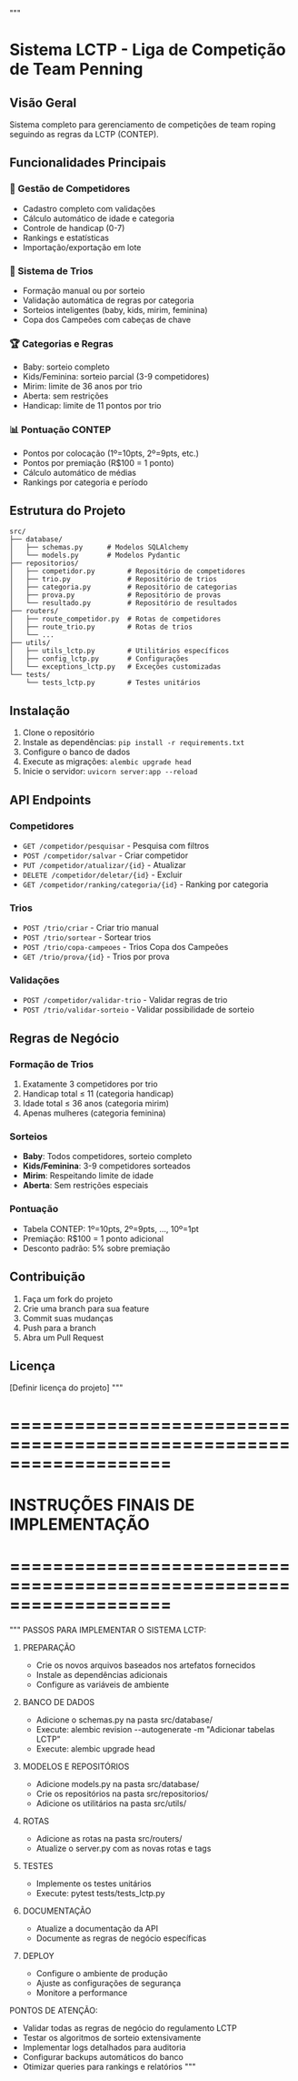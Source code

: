 """

# Sistema LCTP - Liga de Competição de Team Penning

## Visão Geral

Sistema completo para gerenciamento de competições de team roping seguindo as regras da LCTP (CONTEP).

## Funcionalidades Principais

### 🏇 Gestão de Competidores

- Cadastro completo com validações
- Cálculo automático de idade e categoria
- Controle de handicap (0-7)
- Rankings e estatísticas
- Importação/exportação em lote

### 🎯 Sistema de Trios

- Formação manual ou por sorteio
- Validação automática de regras por categoria
- Sorteios inteligentes (baby, kids, mirim, feminina)
- Copa dos Campeões com cabeças de chave

### 🏆 Categorias e Regras

- Baby: sorteio completo
- Kids/Feminina: sorteio parcial (3-9 competidores)
- Mirim: limite de 36 anos por trio
- Aberta: sem restrições
- Handicap: limite de 11 pontos por trio

### 📊 Pontuação CONTEP

- Pontos por colocação (1º=10pts, 2º=9pts, etc.)
- Pontos por premiação (R$100 = 1 ponto)
- Cálculo automático de médias
- Rankings por categoria e período

## Estrutura do Projeto

```
src/
├── database/
│   ├── schemas.py      # Modelos SQLAlchemy
│   └── models.py       # Modelos Pydantic
├── repositorios/
│   ├── competidor.py        # Repositório de competidores
│   ├── trio.py              # Repositório de trios
│   ├── categoria.py         # Repositório de categorias
│   ├── prova.py             # Repositório de provas
│   └── resultado.py         # Repositório de resultados
├── routers/
│   ├── route_competidor.py  # Rotas de competidores
│   ├── route_trio.py        # Rotas de trios
│   └── ...
├── utils/
│   ├── utils_lctp.py        # Utilitários específicos
│   ├── config_lctp.py       # Configurações
│   └── exceptions_lctp.py   # Exceções customizadas
└── tests/
    └── tests_lctp.py        # Testes unitários
```

## Instalação

1. Clone o repositório
2. Instale as dependências: `pip install -r requirements.txt`
3. Configure o banco de dados
4. Execute as migrações: `alembic upgrade head`
5. Inicie o servidor: `uvicorn server:app --reload`

## API Endpoints

### Competidores

- `GET /competidor/pesquisar` - Pesquisa com filtros
- `POST /competidor/salvar` - Criar competidor
- `PUT /competidor/atualizar/{id}` - Atualizar
- `DELETE /competidor/deletar/{id}` - Excluir
- `GET /competidor/ranking/categoria/{id}` - Ranking por categoria

### Trios

- `POST /trio/criar` - Criar trio manual
- `POST /trio/sortear` - Sortear trios
- `POST /trio/copa-campeoes` - Trios Copa dos Campeões
- `GET /trio/prova/{id}` - Trios por prova

### Validações

- `POST /competidor/validar-trio` - Validar regras de trio
- `POST /trio/validar-sorteio` - Validar possibilidade de sorteio

## Regras de Negócio

### Formação de Trios

1. Exatamente 3 competidores por trio
2. Handicap total ≤ 11 (categoria handicap)
3. Idade total ≤ 36 anos (categoria mirim)
4. Apenas mulheres (categoria feminina)

### Sorteios

- **Baby**: Todos competidores, sorteio completo
- **Kids/Feminina**: 3-9 competidores sorteados
- **Mirim**: Respeitando limite de idade
- **Aberta**: Sem restrições especiais

### Pontuação

- Tabela CONTEP: 1º=10pts, 2º=9pts, ..., 10º=1pt
- Premiação: R$100 = 1 ponto adicional
- Desconto padrão: 5% sobre premiação

## Contribuição

1. Faça um fork do projeto
2. Crie uma branch para sua feature
3. Commit suas mudanças
4. Push para a branch
5. Abra um Pull Request

## Licença

[Definir licença do projeto]
"""

# ===================================================================

# INSTRUÇÕES FINAIS DE IMPLEMENTAÇÃO

# ===================================================================

"""
PASSOS PARA IMPLEMENTAR O SISTEMA LCTP:

1. PREPARAÇÃO

   - Crie os novos arquivos baseados nos artefatos fornecidos
   - Instale as dependências adicionais
   - Configure as variáveis de ambiente

2. BANCO DE DADOS

   - Adicione o schemas.py na pasta src/database/
   - Execute: alembic revision --autogenerate -m "Adicionar tabelas LCTP"
   - Execute: alembic upgrade head

3. MODELOS E REPOSITÓRIOS

   - Adicione models.py na pasta src/database/
   - Crie os repositórios na pasta src/repositorios/
   - Adicione os utilitários na pasta src/utils/

4. ROTAS

   - Adicione as rotas na pasta src/routers/
   - Atualize o server.py com as novas rotas e tags

5. TESTES

   - Implemente os testes unitários
   - Execute: pytest tests/tests_lctp.py

6. DOCUMENTAÇÃO

   - Atualize a documentação da API
   - Documente as regras de negócio específicas

7. DEPLOY
   - Configure o ambiente de produção
   - Ajuste as configurações de segurança
   - Monitore a performance

PONTOS DE ATENÇÃO:

- Validar todas as regras de negócio do regulamento LCTP
- Testar os algoritmos de sorteio extensivamente
- Implementar logs detalhados para auditoria
- Configurar backups automáticos do banco
- Otimizar queries para rankings e relatórios
  """
